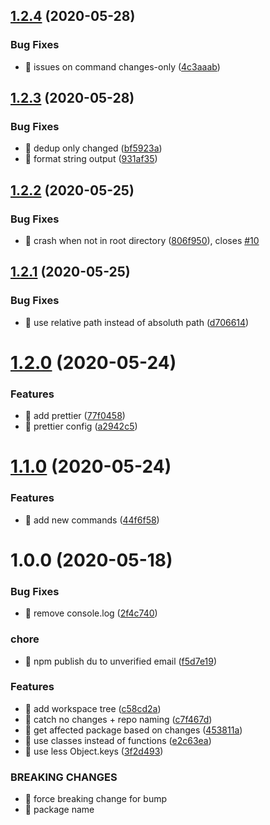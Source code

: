 ## [1.2.4](https://github.com/Wizyma/monorepo-tooling/compare/v1.2.3...v1.2.4) (2020-05-28)


### Bug Fixes

* 🐛 issues on command changes-only ([4c3aaab](https://github.com/Wizyma/monorepo-tooling/commit/4c3aaabab7809da2d24de4e7500023a4cbc6dc70))

## [1.2.3](https://github.com/Wizyma/monorepo-tooling/compare/v1.2.2...v1.2.3) (2020-05-28)


### Bug Fixes

* 🐛 dedup only changed ([bf5923a](https://github.com/Wizyma/monorepo-tooling/commit/bf5923add91364f8624a26c9da4953f1c5746993))
* 🐛 format string output ([931af35](https://github.com/Wizyma/monorepo-tooling/commit/931af35f43a3d6faf8d4476ebb30785ce8571353))

## [1.2.2](https://github.com/Wizyma/monorepo-tooling/compare/v1.2.1...v1.2.2) (2020-05-25)


### Bug Fixes

* 🐛 crash when not in root directory ([806f950](https://github.com/Wizyma/monorepo-tooling/commit/806f950e826ddceb61cd0bbdfed9d4392559e361)), closes [#10](https://github.com/Wizyma/monorepo-tooling/issues/10)

## [1.2.1](https://github.com/Wizyma/monorepo-tooling/compare/v1.2.0...v1.2.1) (2020-05-25)


### Bug Fixes

* 🐛 use relative path instead of absoluth path ([d706614](https://github.com/Wizyma/monorepo-tooling/commit/d706614040987c808a49e718ade6ad12eaf297aa))

# [1.2.0](https://github.com/Wizyma/monorepo-tooling/compare/v1.1.0...v1.2.0) (2020-05-24)


### Features

* 🎸 add prettier ([77f0458](https://github.com/Wizyma/monorepo-tooling/commit/77f04587d923b03f04a18583a55567fe9f8a5d99))
* 🎸 prettier config ([a2942c5](https://github.com/Wizyma/monorepo-tooling/commit/a2942c54241eeefef97e045b46ba6e5f528a2e7d))

# [1.1.0](https://github.com/Wizyma/monorepo-tooling/compare/v1.0.0...v1.1.0) (2020-05-24)


### Features

* 🎸 add new commands ([44f6f58](https://github.com/Wizyma/monorepo-tooling/commit/44f6f58f55160d0d7eec2b6c106595f4eca1cfe8))

# 1.0.0 (2020-05-18)


### Bug Fixes

* 🐛 remove console.log ([2f4c740](https://github.com/Wizyma/monorepo-tooling/commit/2f4c7408ac62eda725c2234844eb7846d274aa9f))


### chore

* 🤖 npm publish du to unverified email ([f5d7e19](https://github.com/Wizyma/monorepo-tooling/commit/f5d7e193190ab431a1ce6af38119a1f08a1f1ab9))


### Features

* 🎸 add workspace tree ([c58cd2a](https://github.com/Wizyma/monorepo-tooling/commit/c58cd2a8da8a4b36ac74e3daaab79c4f6c6cd719))
* 🎸 catch no changes + repo naming ([c7f467d](https://github.com/Wizyma/monorepo-tooling/commit/c7f467df19a90b9426dc258ffddf0c26a3859d47))
* 🎸 get affected package based on changes ([453811a](https://github.com/Wizyma/monorepo-tooling/commit/453811a6631e022f11c48ff7845914143159dcaa))
* 🎸 use classes instead of functions ([e2c63ea](https://github.com/Wizyma/monorepo-tooling/commit/e2c63ea7368454adc2bb372a8b5dd5824f9703d5))
* 🎸 use less Object.keys ([3f2d493](https://github.com/Wizyma/monorepo-tooling/commit/3f2d49379375f98728d5cc11673822f7b0e4b231))


### BREAKING CHANGES

* 🧨 force breaking change for bump
* 🧨 package name
